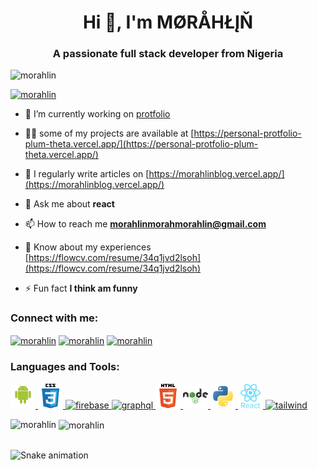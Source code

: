 <h1 align="center">Hi 👋, I'm MØRÅHŁĮŇ</h1>
<h3 align="center">A passionate full stack developer from Nigeria</h3>

<p align="left"> <img src="https://komarev.com/ghpvc/?username=morahlin&label=Profile%20views&color=0e75b6&style=flat" alt="morahlin" /> </p>

<p align="left"> <a href="https://github.com/ryo-ma/github-profile-trophy"><img src="https://github-profile-trophy.vercel.app/?username=morahlin" alt="morahlin" /></a> </p>

- 🔭 I’m currently working on [protfolio](https://personal-protfolio-plum-theta.vercel.app/)

- 👨‍💻 some of my projects are available at [https://personal-protfolio-plum-theta.vercel.app/](https://personal-protfolio-plum-theta.vercel.app/)

- 📝 I regularly write articles on [https://morahlinblog.vercel.app/](https://morahlinblog.vercel.app/)

- 💬 Ask me about **react**

- 📫 How to reach me **morahlinmorahmorahlin@gmail.com**

- 📄 Know about my experiences [https://flowcv.com/resume/34q1jvd2lsoh](https://flowcv.com/resume/34q1jvd2lsoh)

- ⚡ Fun fact **I think am funny**

<h3 align="left">Connect with me:</h3>
<p align="left">
<a href="https://twitter.com/morahlin" target="blank"><img align="center" src="https://raw.githubusercontent.com/rahuldkjain/github-profile-readme-generator/master/src/images/icons/Social/twitter.svg" alt="morahlin" height="30" width="40" /></a>
<a href="https://fb.com/morahlin" target="blank"><img align="center" src="https://raw.githubusercontent.com/rahuldkjain/github-profile-readme-generator/master/src/images/icons/Social/facebook.svg" alt="morahlin" height="30" width="40" /></a>
<a href="https://instagram.com/morahlin" target="blank"><img align="center" src="https://raw.githubusercontent.com/rahuldkjain/github-profile-readme-generator/master/src/images/icons/Social/instagram.svg" alt="morahlin" height="30" width="40" /></a>
</p>

<h3 align="left">Languages and Tools:</h3>
<p align="left"> <a href="https://developer.android.com" target="_blank" rel="noreferrer"> <img src="https://raw.githubusercontent.com/devicons/devicon/master/icons/android/android-original-wordmark.svg" alt="android" width="40" height="40"/> </a> <a href="https://www.w3schools.com/css/" target="_blank" rel="noreferrer"> <img src="https://raw.githubusercontent.com/devicons/devicon/master/icons/css3/css3-original-wordmark.svg" alt="css3" width="40" height="40"/> </a> <a href="https://firebase.google.com/" target="_blank" rel="noreferrer"> <img src="https://www.vectorlogo.zone/logos/firebase/firebase-icon.svg" alt="firebase" width="40" height="40"/> </a> <a href="https://graphql.org" target="_blank" rel="noreferrer"> <img src="https://www.vectorlogo.zone/logos/graphql/graphql-icon.svg" alt="graphql" width="40" height="40"/> </a> <a href="https://www.w3.org/html/" target="_blank" rel="noreferrer"> <img src="https://raw.githubusercontent.com/devicons/devicon/master/icons/html5/html5-original-wordmark.svg" alt="html5" width="40" height="40"/> </a> <a href="https://nodejs.org" target="_blank" rel="noreferrer"> <img src="https://raw.githubusercontent.com/devicons/devicon/master/icons/nodejs/nodejs-original-wordmark.svg" alt="nodejs" width="40" height="40"/> </a> <a href="https://www.python.org" target="_blank" rel="noreferrer"> <img src="https://raw.githubusercontent.com/devicons/devicon/master/icons/python/python-original.svg" alt="python" width="40" height="40"/> </a> <a href="https://reactjs.org/" target="_blank" rel="noreferrer"> <img src="https://raw.githubusercontent.com/devicons/devicon/master/icons/react/react-original-wordmark.svg" alt="react" width="40" height="40"/> </a> <a href="https://tailwindcss.com/" target="_blank" rel="noreferrer"> <img src="https://www.vectorlogo.zone/logos/tailwindcss/tailwindcss-icon.svg" alt="tailwind" width="40" height="40"/> </a> </p>

<p><img align="left" src="https://github-readme-stats.vercel.app/api/top-langs?username=morahlin&show_icons=true&locale=en&layout=compact" alt="morahlin" /></p>

<p>&nbsp;<img align="center" src="https://github-readme-stats.vercel.app/api?username=morahlin&show_icons=true&locale=en" alt="morahlin" /></p>


<br clear="both">

<img src="https://raw.githubusercontent.com/maurodesouza/maurodesouza/output/snake.svg" alt="Snake animation" />

###
